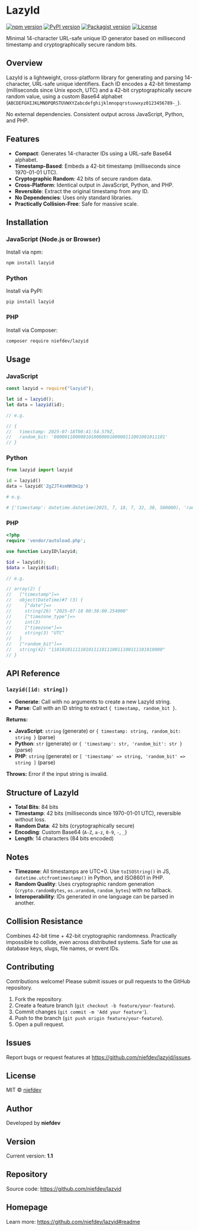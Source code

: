# LazyId

[![npm version](https://img.shields.io/npm/v/lazyid)](https://www.npmjs.com/package/lazyid)
[![PyPI version](https://img.shields.io/pypi/v/lazyid)](https://pypi.org/project/lazyid/)
[![Packagist version](https://img.shields.io/packagist/v/niefdev/lazyid)](https://packagist.org/packages/niefdev/lazyid)
[![License](https://img.shields.io/github/license/niefdev/lazyid)](LICENSE)

Minimal 14-character URL-safe unique ID generator based on millisecond timestamp and cryptographically secure random bits.

## Overview

LazyId is a lightweight, cross-platform library for generating and parsing 14-character, URL-safe unique identifiers. Each ID encodes a 42-bit timestamp (milliseconds since Unix epoch, UTC) and a 42-bit cryptographically secure random value, using a custom Base64 alphabet (`ABCDEFGHIJKLMNOPQRSTUVWXYZabcdefghijklmnopqrstuvwxyz0123456789-_`). 

No external dependencies. Consistent output across JavaScript, Python, and PHP.

## Features

- **Compact**: Generates 14-character IDs using a URL-safe Base64 alphabet.
- **Timestamp-Based**: Embeds a 42-bit timestamp (milliseconds since 1970-01-01 UTC).
- **Cryptographic Random**: 42 bits of secure random data.
- **Cross-Platform**: Identical output in JavaScript, Python, and PHP.
- **Reversible**: Extract the original timestamp from any ID.
- **No Dependencies**: Uses only standard libraries.
- **Practically Collision-Free**: Safe for massive scale.

## Installation

### JavaScript (Node.js or Browser)
Install via npm:
```bash
npm install lazyid
```

### Python
Install via PyPI:
```bash
pip install lazyid
```

### PHP
Install via Composer:
```bash
composer require niefdev/lazyid
```

## Usage

### JavaScript
```javascript
const lazyid = require("lazyid");

let id = lazyid();
let data = lazyid(id);

// e.g.

// {
//   timestamp: 2025-07-18T00:41:54.579Z,
//   random_bit: '000001100000101000000100000111001001011101'
// }
```

### Python
```python
from lazyid import lazyid

id = lazyid()
data = lazyid('ZgZJT4smNKOm1p')

# e.g.

# {'timestamp': datetime.datetime(2025, 7, 18, 7, 32, 38, 500000), 'random_bit': '000110011101110011001100100101010001011011'}
```

### PHP
```php
<?php
require 'vendor/autoload.php';

use function LazyID\lazyid;

$id = lazyid();
$data = lazyid($id);

// e.g.

// array(2) {
//   ["timestamp"]=>
//   object(DateTime)#7 (3) {
//     ["date"]=>
//     string(26) "2025-07-18 00:38:00.254000"
//     ["timezone_type"]=>
//     int(3)
//     ["timezone"]=>
//     string(3) "UTC"
//   }
//   ["random_bit"]=>
//   string(42) "110101011111010111101110011100111101010000"
// }
```

## API Reference

### `lazyid([id: string])`
- **Generate**: Call with no arguments to create a new LazyId string.
- **Parse**: Call with an ID string to extract `{ timestamp, random_bit }`.

**Returns:**
- **JavaScript**: `string` (generate) or `{ timestamp: string, random_bit: string }` (parse)
- **Python**: `str` (generate) or `{ 'timestamp': str, 'random_bit': str }` (parse)
- **PHP**: `string` (generate) or `[ 'timestamp' => string, 'random_bit' => string ]` (parse)

**Throws:** Error if the input string is invalid.

## Structure of LazyId

- **Total Bits**: 84 bits
- **Timestamp**: 42 bits (milliseconds since 1970-01-01 UTC), reversible without loss.
- **Random Data**: 42 bits (cryptographically secure)
- **Encoding**: Custom Base64 (`A-Z`, `a-z`, `0-9`, `-`, `_`)
- **Length**: 14 characters (84 bits encoded)

## Notes

- **Timezone**: All timestamps are UTC+0. Use `toISOString()` in JS, `datetime.utcfromtimestamp()` in Python, and ISO8601 in PHP.
- **Random Quality**: Uses cryptographic random generation (`crypto.randomBytes`, `os.urandom`, `random_bytes`) with no fallback.
- **Interoperability**: IDs generated in one language can be parsed in another.

## Collision Resistance

Combines 42-bit time + 42-bit cryptographic randomness. Practically impossible to collide, even across distributed systems. Safe for use as database keys, slugs, file names, or event IDs.

## Contributing

Contributions welcome! Please submit issues or pull requests to the GitHub repository.

1. Fork the repository.
2. Create a feature branch (`git checkout -b feature/your-feature`).
3. Commit changes (`git commit -m 'Add your feature'`).
4. Push to the branch (`git push origin feature/your-feature`).
5. Open a pull request.

## Issues

Report bugs or request features at https://github.com/niefdev/lazyid/issues.

## License

MIT © [niefdev](https://github.com/niefdev)

## Author

Developed by **niefdev**

## Version

Current version: **1.1**

## Repository

Source code: https://github.com/niefdev/lazyid

## Homepage

Learn more: https://github.com/niefdev/lazyid#readme